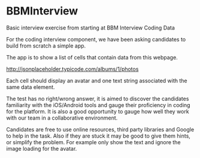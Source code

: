 # BBMInterview
Basic interview exercise from starting at BBM
Interview Coding Data

For the coding interview component, we have been asking candidates to build from scratch a simple app.

The app is to show a list of cells that contain data from this webpage. 

http://jsonplaceholder.typicode.com/albums/1/photos

Each cell should display an avatar and one text string associated with the same data element.

The test has no right/wrong answer, it is aimed to discover the candidates familiarity with the iOS/Android tools and gauge their proficiency in coding for the platform. It is also a good opportunity to gauge how well they work with our team in a collaborative environment.

Candidates are free to use online resources, third party libraries and Google to help in the task. Also if they are stuck it may be good to give them hints, or simplify the problem. For example only show the text and ignore the image loading for the avatar. 
